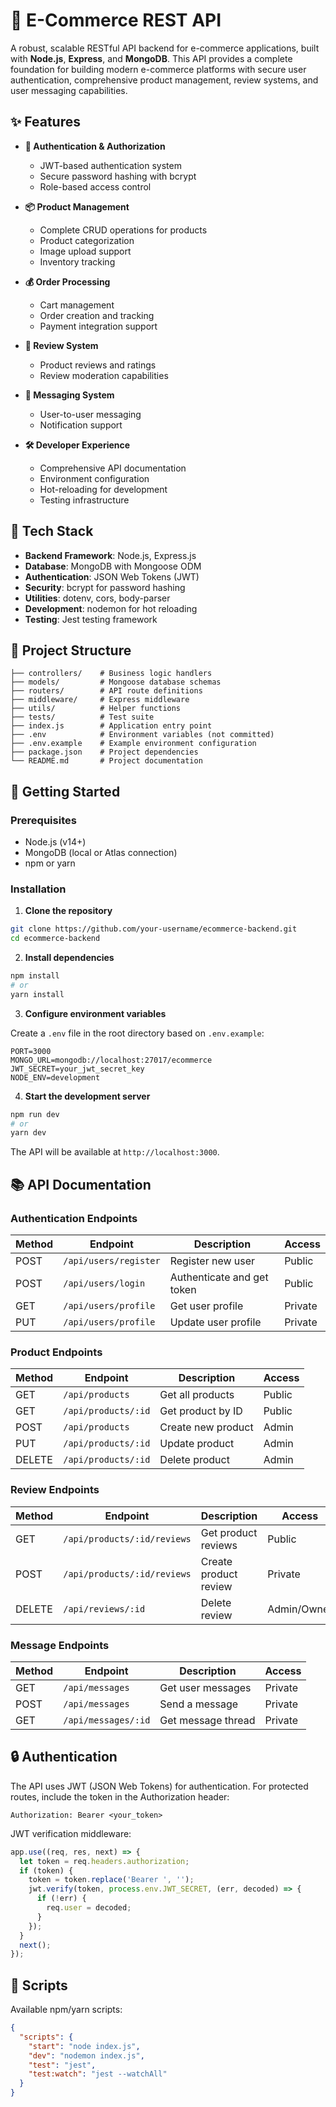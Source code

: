 # 🛒 E-Commerce REST API

A robust, scalable RESTful API backend for e-commerce applications, built with **Node.js**, **Express**, and **MongoDB**. This API provides a complete foundation for building modern e-commerce platforms with secure user authentication, comprehensive product management, review systems, and user messaging capabilities.

## ✨ Features

- **🔐 Authentication & Authorization**
  - JWT-based authentication system
  - Secure password hashing with bcrypt
  - Role-based access control

- **📦 Product Management**
  - Complete CRUD operations for products
  - Product categorization
  - Image upload support
  - Inventory tracking

- **💰 Order Processing**
  - Cart management
  - Order creation and tracking
  - Payment integration support

- **📝 Review System**
  - Product reviews and ratings
  - Review moderation capabilities

- **💬 Messaging System**
  - User-to-user messaging
  - Notification support

- **🛠️ Developer Experience**
  - Comprehensive API documentation
  - Environment configuration
  - Hot-reloading for development
  - Testing infrastructure

## 🔧 Tech Stack

- **Backend Framework**: Node.js, Express.js
- **Database**: MongoDB with Mongoose ODM
- **Authentication**: JSON Web Tokens (JWT)
- **Security**: bcrypt for password hashing
- **Utilities**: dotenv, cors, body-parser
- **Development**: nodemon for hot reloading
- **Testing**: Jest testing framework

## 📁 Project Structure

```
├── controllers/    # Business logic handlers
├── models/         # Mongoose database schemas
├── routers/        # API route definitions
├── middleware/     # Express middleware
├── utils/          # Helper functions
├── tests/          # Test suite
├── index.js        # Application entry point
├── .env            # Environment variables (not committed)
├── .env.example    # Example environment configuration
├── package.json    # Project dependencies
└── README.md       # Project documentation
```

## 🚀 Getting Started

### Prerequisites

- Node.js (v14+)
- MongoDB (local or Atlas connection)
- npm or yarn

### Installation

1. **Clone the repository**

```bash
git clone https://github.com/your-username/ecommerce-backend.git
cd ecommerce-backend
```

2. **Install dependencies**

```bash
npm install
# or
yarn install
```

3. **Configure environment variables**

Create a `.env` file in the root directory based on `.env.example`:

```
PORT=3000
MONGO_URL=mongodb://localhost:27017/ecommerce
JWT_SECRET=your_jwt_secret_key
NODE_ENV=development
```

4. **Start the development server**

```bash
npm run dev
# or
yarn dev
```

The API will be available at `http://localhost:3000`.

## 📚 API Documentation

### Authentication Endpoints

| Method | Endpoint | Description | Access |
|--------|----------|-------------|--------|
| POST | `/api/users/register` | Register new user | Public |
| POST | `/api/users/login` | Authenticate and get token | Public |
| GET | `/api/users/profile` | Get user profile | Private |
| PUT | `/api/users/profile` | Update user profile | Private |

### Product Endpoints

| Method | Endpoint | Description | Access |
|--------|----------|-------------|--------|
| GET | `/api/products` | Get all products | Public |
| GET | `/api/products/:id` | Get product by ID | Public |
| POST | `/api/products` | Create new product | Admin |
| PUT | `/api/products/:id` | Update product | Admin |
| DELETE | `/api/products/:id` | Delete product | Admin |

### Review Endpoints

| Method | Endpoint | Description | Access |
|--------|----------|-------------|--------|
| GET | `/api/products/:id/reviews` | Get product reviews | Public |
| POST | `/api/products/:id/reviews` | Create product review | Private |
| DELETE | `/api/reviews/:id` | Delete review | Admin/Owner |

### Message Endpoints

| Method | Endpoint | Description | Access |
|--------|----------|-------------|--------|
| GET | `/api/messages` | Get user messages | Private |
| POST | `/api/messages` | Send a message | Private |
| GET | `/api/messages/:id` | Get message thread | Private |

## 🔒 Authentication

The API uses JWT (JSON Web Tokens) for authentication. For protected routes, include the token in the Authorization header:

```
Authorization: Bearer <your_token>
```

JWT verification middleware:

```javascript
app.use((req, res, next) => {
  let token = req.headers.authorization;
  if (token) {
    token = token.replace('Bearer ', '');
    jwt.verify(token, process.env.JWT_SECRET, (err, decoded) => {
      if (!err) {
        req.user = decoded;
      }
    });
  }
  next();
});
```


## 🔄 Scripts

Available npm/yarn scripts:

```json
{
  "scripts": {
    "start": "node index.js",
    "dev": "nodemon index.js",
    "test": "jest",
    "test:watch": "jest --watchAll"
  }
}
```

